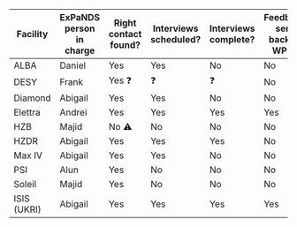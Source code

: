 Facility | ExPaNDS person in charge | Right contact found? | Interviews scheduled? | Interviews complete? | Feedback sent back to WP2?
---------|--------------------------|----------------------|-----------------------|----------------------|---------------------------
ALBA     | Daniel                   | Yes                  | Yes                   | No                   | No
DESY     | Frank                    | Yes :question:       | :question:            | :question:           | No
Diamond  | Abigail                  | Yes                  | Yes                   | No                   | No
Elettra  | Andrei                   | Yes                  | Yes                   | Yes                  | Yes 
HZB      | Majid                    | No :warning:         | No                    | No                   | No 
HZDR     | Abigail                  | Yes                  | Yes                   | Yes                  | No
Max IV   | Abigail                  | Yes                  | Yes                   | No                   | No
PSI      | Alun                     | Yes                  | No                    | No                   | No
Soleil   | Majid                    | Yes                  | No                    | No                   | No
ISIS (UKRI) | Abigail               | Yes                  | Yes                   | Yes                  | Yes
